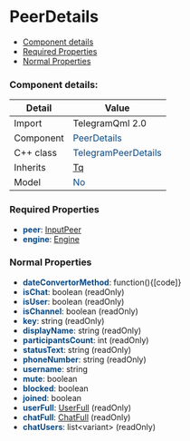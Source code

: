 # PeerDetails

 * [Component details](#component-details)
 * [Required Properties](#required-properties)
 * [Normal Properties](#normal-properties)


### Component details:

|Detail|Value|
|------|-----|
|Import|TelegramQml 2.0|
|Component|<font color='#074885'>PeerDetails</font>|
|C++ class|<font color='#074885'>TelegramPeerDetails</font>|
|Inherits|<font color='#074885'>[Tq](https://github.com/Aseman-Land/libqtelegram-aseman-edition/blob/API51/telegram/documents/types/tq.md)</font>|
|Model|<font color='#074885'>No</font>|


### Required Properties

* <font color='#074885'><b>peer</b></font>: [InputPeer](https://github.com/Aseman-Land/libqtelegram-aseman-edition/blob/API51/telegram/documents/types/inputpeer.md)
* <font color='#074885'><b>engine</b></font>: [Engine](engine.md)


### Normal Properties

* <font color='#074885'><b>dateConvertorMethod</b></font>: function(){[code]}
* <font color='#074885'><b>isChat</b></font>: boolean (readOnly)
* <font color='#074885'><b>isUser</b></font>: boolean (readOnly)
* <font color='#074885'><b>isChannel</b></font>: boolean (readOnly)
* <font color='#074885'><b>key</b></font>: string (readOnly)
* <font color='#074885'><b>displayName</b></font>: string (readOnly)
* <font color='#074885'><b>participantsCount</b></font>: int (readOnly)
* <font color='#074885'><b>statusText</b></font>: string (readOnly)
* <font color='#074885'><b>phoneNumber</b></font>: string (readOnly)
* <font color='#074885'><b>username</b></font>: string
* <font color='#074885'><b>mute</b></font>: boolean
* <font color='#074885'><b>blocked</b></font>: boolean
* <font color='#074885'><b>joined</b></font>: boolean
* <font color='#074885'><b>userFull</b></font>: [UserFull](https://github.com/Aseman-Land/libqtelegram-aseman-edition/blob/API51/telegram/documents/types/userfull.md) (readOnly)
* <font color='#074885'><b>chatFull</b></font>: [ChatFull](https://github.com/Aseman-Land/libqtelegram-aseman-edition/blob/API51/telegram/documents/types/chatfull.md) (readOnly)
* <font color='#074885'><b>chatUsers</b></font>: list&lt;variant&gt; (readOnly)




